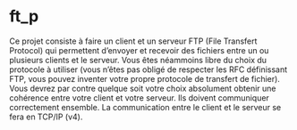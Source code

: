 # ft_p

Ce projet consiste à faire un client et un serveur FTP (File Transfert Protocol) qui
permettent d’envoyer et recevoir des fichiers entre un ou plusieurs clients et le serveur.
Vous êtes néammoins libre du choix du protocole à utiliser (vous n’êtes pas obligé
de respecter les RFC définissant FTP, vous pouvez inventer votre propre protocole de
transfert de fichier). Vous devrez par contre quelque soit votre choix absolument obtenir
une cohérence entre votre client et votre serveur. Ils doivent communiquer correctement
ensemble.
La communication entre le client et le serveur se fera en TCP/IP (v4).
